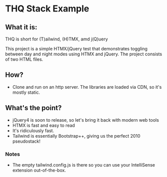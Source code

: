 # THQ Stack Example

## What it is:

THQ is short for (T)ailwind, (H)TMX, amd j(Q)uery

This project is a simple HTMX/jQuery test that demonstrates toggling between day and night modes using HTMX and jQuery. The project consists of two HTML files. 

## How?

- Clone and run on an http server. 
The libraries are loaded via CDN, so it's mostly static. 

## What's the point?
- jQuery4 is soon to release, so let's bring it back with modern web tools
- HTMX is fast and easy to read
- It's ridiculously fast.
- Tailwind is essentially Bootstrap++, giving us the perfect 2010 pseudostack!  

### Notes

- The empty tailwind.config.js is there so you can use your IntelliSense extension out-of-the-box.  
